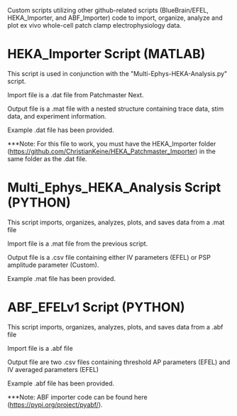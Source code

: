 Custom scripts utilizing other github-related scripts (BlueBrain/EFEL, HEKA_Importer, and ABF_Importer) code to import, organize, analyze and plot ex vivo whole-cell patch clamp electrophysiology data.

# HEKA_Importer Script (MATLAB)
This script is used in conjunction with the "Multi-Ephys-HEKA-Analysis.py" script.

Import file is a .dat file from Patchmaster Next.

Output file is a .mat file with a nested structure containing trace data, stim data, and experiment information.

Example .dat file has been provided.

***Note: For this file to work, you must have the HEKA_Importer folder (https://github.com/ChristianKeine/HEKA_Patchmaster_Importer) in the same folder as the .dat file.

# Multi_Ephys_HEKA_Analysis Script (PYTHON)
This script imports, organizes, analyzes, plots, and saves data from a .mat file

Import file is a .mat file from the previous script.

Output file is a .csv file containing either IV parameters (EFEL) or PSP amplitude parameter (Custom).

Example .mat file has been provided.

# ABF_EFELv1 Script (PYTHON)
This script imports, organizes, analyzes, plots, and saves data from a .abf file

Import file is a .abf file

Output file are two .csv files containing threshold AP parameters (EFEL) and IV averaged parameters (EFEL)

Example .abf file has been provided.

***Note: ABF importer code can be found here (https://pypi.org/project/pyabf/).
